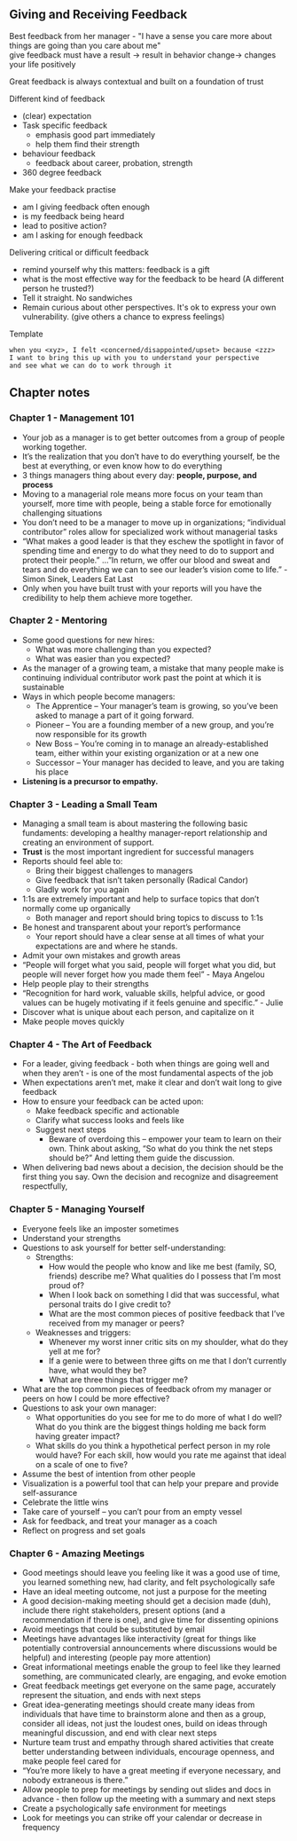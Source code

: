 ## Giving and Receiving Feedback

Best feedback from her manager - "I have a sense you care more about things are going than you care about me"  
give feedback must have a result -> result in behavior change-> changes your life positively  

Great feedback is always contextual and built on a foundation of trust  

Different kind of feedback
- (clear) expectation
- Task specific feedback
  + emphasis good part immediately
  + help them find their strength
- behaviour feedback
  + feedback about career, probation, strength
- 360 degree feedback

Make your feedback practise
- am I giving feedback often enough
- is my feedback being heard
- lead to positive action?
- am I asking for enough feedback


Delivering critical or difficult feedback
- remind yourself why this matters: feedback is a gift
- what is the most effective way for the feedback to be heard (A different person he trusted?)
- Tell it straight.  No sandwiches
- Remain curious about other perspectives.  It's ok to express your own vulnerability.  (give others a chance to express feelings)


Template
```
when you <xyz>, I felt <concerned/disappointed/upset> because <zzz>
I want to bring this up with you to understand your perspective
and see what we can do to work through it
```



## Chapter notes

### Chapter 1 - Management 101
- Your job as a manager is to get better outcomes from a group of people working together.
- It’s the realization that you don’t have to do everything yourself, be the best at everything, or even know how to do everything
- 3 things managers thing about every day: **people, purpose, and process**
- Moving to a managerial role means more focus on your team than yourself, more time with people, being a stable force for emotionally challenging situations
- You don’t need to be a manager to move up in organizations; “individual contributor” roles allow for specialized work without managerial tasks
- “What makes a good leader is that they eschew the spotlight in favor of spending time and energy to do what they need to do to support and protect their people.” …”In return, we offer our blood and sweat and tears and do everything we can to see our leader’s vision come to life.” - Simon Sinek, Leaders Eat Last
- Only when you have built trust with your reports will you have the credibility to help them achieve more together.

### Chapter 2 - Mentoring

- Some good questions for new hires:
    - What was more challenging than you expected?
    - What was easier than you expected?
- As the manager of a growing team, a mistake that many people make is continuing individual contributor work past the point at which it is sustainable
- Ways in which people become managers:
    - The Apprentice – Your manager’s team is growing, so you’ve been asked to manage a part of it going forward.
    - Pioneer – You are a founding member of a new group, and you’re now responsible for its growth
    - New Boss – You’re coming in to manage an already-established team, either within your existing organization or at a new one
    - Successor – Your manager has decided to leave, and you are taking his place
- **Listening is a precursor to empathy.**


### Chapter 3 - Leading a Small Team

- Managing a small team is about mastering the following basic fundaments: developing a healthy manager-report relationship and creating an environment of support.
- **Trust** is the most important ingredient for successful managers
- Reports should feel able to:
    - Bring their biggest challenges to managers
    - Give feedback that isn’t taken personally (Radical Candor)
    - Gladly work for you again
- 1:1s are extremely important and help to surface topics that don’t normally come up organically
    - Both manager and report should bring topics to discuss to 1:1s
- Be honest and transparent about your report’s performance
    - Your report should have a clear sense at all times of what your expectations are and where he stands.
- Admit your own mistakes and growth areas
- “People will forget what you said, people will forget what you did, but people will never forget how you made them feel” - Maya Angelou
- Help people play to their strengths
- “Recognition for hard work, valuable skills, helpful advice, or good values can be hugely motivating if it feels genuine and specific.” - Julie
- Discover what is unique about each person, and capitalize on it
- Make people moves quickly

### Chapter 4 - The Art of Feedback
- For a leader, giving feedback - both when things are going well and when they aren’t - is one of the most fundamental aspects of the job
- When expectations aren’t met, make it clear and don’t wait long to give feedback
- How to ensure your feedback can be acted upon:
    - Make feedback specific and actionable
    - Clarify what success looks and feels like
    - Suggest next steps
        + Beware of overdoing this – empower your team to learn on their own. Think about asking, “So what do you think the net steps should be?” And letting them guide the discussion.
- When delivering bad news about a decision, the decision should be the first thing you say. Own the decision and recognize and disagreement respectfully,

### Chapter 5 -  Managing Yourself

- Everyone feels like an imposter sometimes
- Understand your strengths
- Questions to ask yourself for better self-understanding:
    - Strengths:
        + How would the people who know and like me best (family, SO, friends) describe me? What qualities do I possess that I’m most proud of?
        + When I look back on something I did that was successful, what personal traits do I give credit to?
        + What are the most common pieces of positive feedback that I’ve received from my manager or peers?
    - Weaknesses and triggers:
        + Whenever my worst inner critic sits on my shoulder, what do they yell at me for?
        + If a genie were to between three gifts on me that I don’t currently have, what would they be?
        + What are three things that trigger me?
- What are the top common pieces of feedback ofrom my manager or peers on how I could be more effective?
- Questions to ask your own manager:
    - What opportunities do you see for me to do more of what I do well? What do you think are the biggest things holding me back form having greater impact?
    - What skills do you think a hypothetical perfect person in my role would have? For each skill, how would you rate me against that ideal on a scale of one to five?
- Assume the best of intention from other people
- Visualization is a powerful tool that can help your prepare and provide self-assurance
- Celebrate the little wins
- Take care of yourself – you can’t pour from an empty vessel
- Ask for feedback, and treat your manager as a coach
- Reflect on progress and set goals

### Chapter 6 -  Amazing Meetings
- Good meetings should leave you feeling like it was a good use of time, you learned something new, had clarity, and felt psychologically safe
- Have an ideal meeting outcome, not just a purpose for the meeting
- A good decision-making meeting should get a decision made (duh), include there right stakeholders, present options (and a recommendation if there is one), and give time for dissenting opinions
- Avoid meetings that could be substituted by email
- Meetings have advantages like interactivity (great for things like potentially controversial announcements where discussions would be helpful) and interesting (people pay more attention)
- Great informational meetings enable the group to feel like they learned something, are communicated clearly, are engaging, and evoke emotion
- Great feedback meetings get everyone on the same page, accurately represent the situation, and ends with next steps
- Great idea-generating meetings should create many ideas from individuals that have time to brainstorm alone and then as a group, consider all ideas, not just the loudest ones, build on ideas through meaningful discussion, and end with clear next steps
- Nurture team trust and empathy through shared activities that create better understanding between individuals, encourage openness, and make people feel cared for
- “You’re more likely to have a great meeting if everyone necessary, and nobody extraneous is there.”
- Allow people to prep for meetings by sending out slides and docs in advance - then follow up the meeting with a summary and next steps
- Create a psychologically safe environment for meetings
- Look for meetings you can strike off your calendar or decrease in frequency